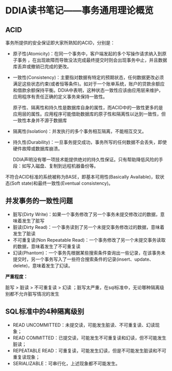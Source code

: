 # DDIA读书笔记——事务通用理论概览

## ACID

事务所提供的安全保证即大家所熟知的ACID，分别是：

- 原子性(Atomicity)：在同一个事务中，客户端发起的多个写操作请求纳入到原子事务 ，在出现故障而导致没法完成最终提交时则会出现事务中止，并且数据库丢弃或撤销已完成的更改。

- 一致性(Consistency)：主要指对数据有特定的预期状态，任何数据更改必须满足这些状态约束(或者恒等条件)。如对于一个账单系统，账户的贷款余额应和借款余额保持平衡。DDIA中表明，这种状态一致性应该由应用层来维护，应用程序有责任正确的定义事务来保持一致性。

  原子性、隔离性和持久性是数据库自身的属性，而ACID中的一致性更多的是应用层的属性。应用程序可能借助数据库的原子性和隔离性以达到一致性，但一致性本身并不源于数据库

- 隔离性(Isolation)：并发执行的多个事务相互隔离，不能相互交叉。

- 持久性(Durability)：一旦事务提交成功，事务所写的任何数据不会丢失，即使硬件故障或数据库崩溃。

  DDIA声明没有哪一项技术能提供绝对的持久性保证。只有帮助降低风险的手段：如写入磁盘、复制到远程机器备份等。

不符合ACID标准的系统被称为BASE，即基本可用性(Basically Available)，软状态(Soft state)和最终一致性(Eventual consistency)。



## 并发事务的一致性问题

- 脏写(Dirty Write)：如果一个事务修改了另一个事务未提交修改过的数据，意味着发生了脏写
- 脏读(Dirty Read)：一个事务读到了另一个未提交事务修改过的数据，意味着发生了脏读
- 不可重复读(Non Repeatable Read)：一个事务修改了另一个未提交事务读取的数据，意味着发生了不可重复读
- 幻读(Phantom)：一个事务先根据某些搜索条件查询出一些记录，在该事务未提交时，另一个事务写入了一些符合搜索条件的记录(insert、update、delete)，意味着发生了幻读。

**严重程度：**

脏写 > 脏读 > 不可重复读 > 幻读 ；脏写太严重，在sql标准中，无论哪种隔离级别都不允许脏写情况的发生



## SQL标准中的4种隔离级别

- READ UNCOMMITTED：未提交读，可能发生脏读、不可重复读、幻读现象；
- READ COMMITTED：已提交读，可能发生不可重复读和幻读，但不可能发生脏读；
- REPEATABLE READ：可重复读，可能发生幻读，但是不可能发生脏读和不可重复读现象；
- SERIALIZABLE：可串行化，上述现象都不可能发生。